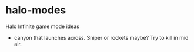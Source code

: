 # halo-modes
Halo Infinite game mode ideas

- canyon that launches across. Sniper or rockets maybe?
Try to kill in mid air. 
